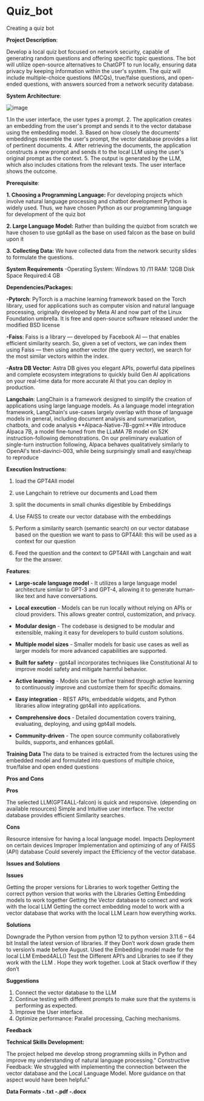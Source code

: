 # Quiz_bot
Creating a quiz bot

**Project Description**: 

Develop a local quiz bot focused on network security, capable of generating random questions and offering specific topic questions. The bot will utilize open-source alternatives to ChatGPT to run locally, ensuring data privacy by keeping information within the user's system. The quiz will include multiple-choice questions (MCQs), true/false questions, and open-ended questions, with answers sourced from a network security database.

**System Architecture**:

![image](https://github.com/Rohithkumar850/Quiz_bot/assets/85286367/d5d3d7c4-dbad-4285-8df7-c1ace0f6daf7)



1.In the user interface, the user types a prompt. 
2. The application creates an embedding from the user's prompt and sends it to the vector database using the embedding model. 
3. Based on how closely the documents' embeddings resemble the user's prompt, the vector database provides a list of pertinent documents. 
4. After retrieving the documents, the application constructs a new prompt and sends it to the local LLM using the user's original prompt as the context. 
5. The output is generated by the LLM, which also includes citations from the relevant texts. The user interface shows the outcome.

**Prerequisite**:

**1. Choosing a Programming Language:**
For developing projects which involve natural language processing and chatbot development Python is widely used. Thus, we have chosen Python as our programming language for development of the quiz bot

**2. Large Language Model:**
Rather than building the quizbot from scratch we have chosen to use gpt4all as the base on used falcon as the base on build upon it 

**3. Collecting Data:**
We have collected data from the network security slides to formulate the questions.

**System Requirements**
-Operating System:
Windows 10 /11 
RAM: 12GB
Disk Space Required:4 GB

**Dependencies/Packages:**

**-Pytorch**: PyTorch is a machine learning framework based on the Torch library, used for applications such as computer vision and natural language processing, originally developed by Meta AI and now part of the Linux Foundation umbrella. It is free and open-source software released under the modified BSD license

**-Faiss**: Faiss is a library — developed by Facebook AI — that enables efficient similarity search. So, given a set of vectors, we can index them using Faiss — then using another vector (the query vector), we search for the most similar vectors within the index.

**-Astra DB Vector**: Astra DB gives you elegant APIs, powerful data pipelines and complete ecosystem integrations to quickly build Gen AI applications on your real-time data for more accurate AI that you can deploy in production.

**Langchain**: LangChain is a framework designed to simplify the creation of applications using large language models. As a language model integration framework, LangChain's use-cases largely overlap with those of language models in general, including document analysis and summarization, chatbots, and code analysis
**Alpaca-Native-7B-ggml:**We introduce Alpaca 7B, a model fine-tuned from the LLaMA 7B model on 52K instruction-following demonstrations. On our preliminary evaluation of single-turn instruction following, Alpaca behaves qualitatively similarly to OpenAI's text-davinci-003, while being surprisingly small and easy/cheap to reproduce

**Execution Instructions:**

1. load the GPT4All model

2. use Langchain to retrieve our documents and Load them

3. split the documents in small chunks digestible by Embeddings

4. Use FAISS to create our vector database with the embeddings

5. Perform a similarity search (semantic search) on our vector database based on the question we want to pass to GPT4All: this will be used as a context for our question

6. Feed the question and the context to GPT4All with Langchain and wait for the the answer.
   
**Features**:

- **Large-scale language model** - It utilizes a large language model architecture similar to GPT-3 and GPT-4, allowing it to generate human-like text and have conversations.

- **Local execution** - Models can be run locally without relying on APIs or cloud providers. This allows greater control, customization, and privacy.

- **Modular design** - The codebase is designed to be modular and extensible, making it easy for developers to build custom solutions.

- **Multiple model sizes** - Smaller models for basic use cases as well as larger models for more advanced capabilities are supported.

- **Built for safety** - gpt4all incorporates techniques like Constitutional AI to improve model safety and mitigate harmful behavior.

- **Active learning** - Models can be further trained through active learning to continuously improve and customize them for specific domains.

- **Easy integration** - REST APIs, embeddable widgets, and Python libraries allow integrating gpt4all into applications.

- **Comprehensive docs** - Detailed documentation covers training, evaluating, deploying, and using gpt4all models.

- **Community-driven** - The open source community collaboratively builds, supports, and enhances gpt4all.

**Training Data**
The data to be trained is extracted from the lectures using the embedded model and formulated into questions of multiple choice, true/false and open ended questions

**Pros and Cons**

**Pros**

The selected LLM(GPT4ALL-falcon) is quick and responsive. (depending on available resources)
Simple and Intuitive user interface.
The vector database provides efficient Similarity searches.

**Cons**

Resource intensive for having a local language model.
Impacts Deployment on certain devices
Improper Implementation and optimizing of any of FAISS (API) database Could severely impact the Efficiency of the vector database.

**Issues and Solutions**

**Issues**

Getting the proper versions for Libraries to work together
Getting the correct python version that works with the Libraries
Getting Embedding models to work together
Getting the Vector database to connect and work with the local LLM
Getting the correct embedding model to work with a vector database that works with the local LLM
Learn how everything works.

**Solutions**

Downgrade the Python version from python 12 to python version 3.11.6 – 64 bit
Install the latest version of libraries.
If they Don’t work down grade them to version’s made before August.
Used the Embedding model made for the local LLM Embed4ALL()
Test the Different API’s and Libraries to see if they work with the LLM .
Hope they work together. 
Look at Stack overflow if they don’t

**Suggestions**
1. Connect the vector database to the LLM
2. Continue testing with different prompts to make sure that the systems is performing as expected.
3. Improve the User interface.
4. Optimize performance:
      Parallel processing, Caching mechanisms.

**Feedback**

**Technical Skills Development:**

   The project helped me develop strong programming skills in Python and improve my understanding of natural language processing."
Constructive Feedback: We struggled with implementing the connection between the vector database and the Local Language Model. More guidance on that aspect would have been helpful."


**Data Formats**
**-.txt
-.pdf
-.docx**

